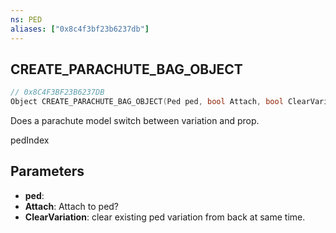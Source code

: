 ```yaml
---
ns: PED
aliases: ["0x8c4f3bf23b6237db"]
---
```

## CREATE_PARACHUTE_BAG_OBJECT

```c
// 0x8C4F3BF23B6237DB
Object CREATE_PARACHUTE_BAG_OBJECT(Ped ped, bool Attach, bool ClearVariation);
```

Does a parachute model switch between variation and prop.

pedIndex


## Parameters
* **ped**: 
* **Attach**: Attach to ped?
* **ClearVariation**: clear existing ped variation from back at same time.
